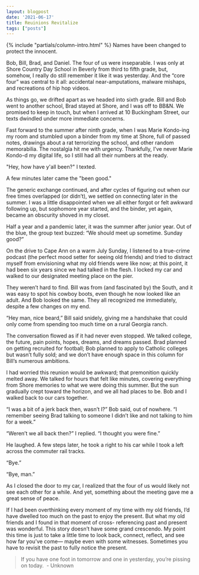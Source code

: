 ```yaml
---
layout: blogpost
date: '2021-06-17'
title: Reuinions Revitalize
tags: ["posts"]
---
```

{% include "partials/column-intro.html" %}
Names have been changed to protect the innocent.

Bob, Bill, Brad, and Daniel. The four of us were inseparable. I was only at Shore Country Day School in Beverly from third to fifth grade, but, somehow, I really do still remember it like it was yesterday. And the “core four” was central to it all: accidental near-amputations, malware mishaps, and recreations of hip hop videos.

As things go, we drifted apart as we headed into sixth grade. Bill and Bob went to another school, Brad stayed at Shore, and I was off to BB&N. We promised to keep in touch, but when I arrived at 10 Buckingham Street, our texts dwindled under more immediate concerns.

Fast forward to the summer after ninth grade, when I was Marie Kondo-ing my room and stumbled upon a binder from my time at Shore, full of passed notes, drawings about a rat terrorizing the school, and other random memorabilia. The nostalgia hit me with urgency. Thankfully, I’ve never Marie Kondo-d my digital life, so I still had all their numbers at the ready.

"Hey, how have y'all been?" I texted.

A few minutes later came the "been good."

The generic exchange continued, and after cycles of figuring out when our free times overlapped (or didn’t), we settled on connecting later in the summer. I was a little disappointed when we all either forgot or felt awkward following up, but sophomore year started, and the binder, yet again, became an obscurity shoved in my closet.

Half a year and a pandemic later, it was the summer after junior year. Out of the blue, the group text buzzed: “We should meet up sometime. Sunday good?”

On the drive to Cape Ann on a warm July Sunday, I listened to a true-crime podcast (the perfect mood setter for seeing old friends) and tried to distract myself from envisioning what my old friends were like now; at this point, it had been six years since we had talked in the flesh. I locked my car and walked to our designated meeting place on the pier.

They weren’t hard to find. Bill was from (and fascinated by) the South, and it was easy to spot his cowboy boots, even though he now looked like an adult. And Bob looked the same. They all recognized me immediately, despite a few changes on my end.

“Hey man, nice beard,” Bill said snidely, giving me a handshake that could only come from spending too much time on a rural Georgia ranch.

The conversation flowed as if it had never even stopped. We talked college, the future, pain points, hopes, dreams, and dreams passed. Brad planned on getting recruited for football; Bob planned to apply to Catholic colleges but wasn’t fully sold; and we don’t have enough space in this column for Bill’s numerous ambitions.

I had worried this reunion would be awkward; that premonition quickly melted away. We talked for hours that felt like minutes, covering everything from Shore memories to what we were doing this summer. But the sun gradually crept toward the horizon, and we all had places to be. Bob and I walked back to our cars together.

“I was a bit of a jerk back then, wasn’t I?” Bob said, out of nowhere. “I remember seeing Brad talking to someone I didn’t like and not talking to him for a week.”

“Weren’t we all back then?” I replied. “I thought you were fine.”

He laughed. A few steps later, he took a right to his car while I took a left across the commuter rail tracks.

“Bye.”

“Bye, man.”

As I closed the door to my car, I realized that
the four of us would likely not see each other for a while. And yet, something about the meeting gave me a great sense of peace.

If I had been overthinking every moment of my time with my old friends, I’d have dwelled too much on the past to enjoy the present. But what my old friends and I found in that moment of cross- referencing past and present was wonderful. This story doesn’t have some grand crescendo. My point this time is just to take a little time to look back, connect, reflect, and see how far you’ve come— maybe even with some witnesses. Sometimes you have to revisit the past to fully notice the present.

> If you have one foot in tomorrow and one in yesterday, you’re pissing on today. &nbsp;- Unknown